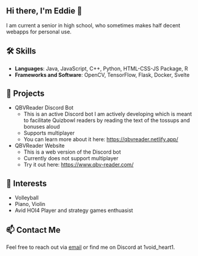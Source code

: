 ## Hi there, I'm Eddie 👋

I am current a senior in high school, who sometimes makes half decent webapps for personal use. 
## 🛠️ Skills
- **Languages**: Java, JavaScript, C++, Python, HTML-CSS-JS Package, R
- **Frameworks and Software**: OpenCV, TensorFlow, Flask, Docker, Svelte

## 🌟 Projects
- QBVReader Discord Bot
    - This is an active Discord bot I am actively developing which is meant to facilitate Quizbowl readers by reading the text of the tossups and bonuses aloud
    - Supports multiplayer
    - You can learn more about it here: https://qbvreader.netlify.app/
- QBVReader Website
    - This is a web version of the Discord bot
    - Currently does not support multiplayer
    - Try it out here: https://www.qbv-reader.com/

## 🎨 Interests
- Volleyball
- Piano, Violin
- Avid HOI4 Player and strategy games enthuasist

## 📫 Contact Me
Feel free to reach out via [email](mailto:edwardxuming.lin@gmail.com) or find me on Discord at 1void_heart1.
<!--
## 💡 Contribution
If you'd like to contribute to my projects, please open an issue or submit a pull request!

## 😄 Fun Fact
I love experimenting with new recipes and exploring different cuisines!
-->

